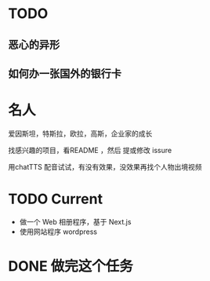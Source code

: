 

# TODO
## 恶心的异形
## 如何办一张国外的银行卡

# 名人
爱因斯坦，特斯拉，欧拉，高斯，企业家的成长

找感兴趣的项目，看README ，然后 提或修改 issure

用chatTTS 配音试试，有没有效果，没效果再找个人物出境视频

# TODO Current

- 做一个 Web 相册程序，基于 Next.js
- 使用网站程序 wordpress

# DONE 做完这个任务

<!-- F:\me\thinking\使用github学习编程.md -->
<!-- # 如何使用wsl 编写程序 -->


